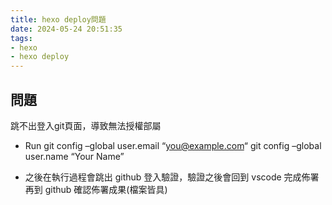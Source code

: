 ```yaml
---
title: hexo deploy問題
date: 2024-05-24 20:51:35
tags: 
- hexo
- hexo deploy
---
```




## 問題

跳不出登入git頁面，導致無法授權部屬

* Run
git config –global user.email “you@example.com“
git config –global user.name “Your Name”

* 之後在執行過程會跳出 github 登入驗證，驗證之後會回到 vscode 完成佈署
再到 github 確認佈署成果(檔案皆具)